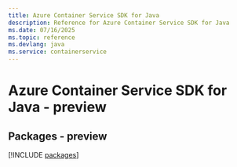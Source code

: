 ```yaml
---
title: Azure Container Service SDK for Java
description: Reference for Azure Container Service SDK for Java
ms.date: 07/16/2025
ms.topic: reference
ms.devlang: java
ms.service: containerservice
---
```

# Azure Container Service SDK for Java - preview
## Packages - preview
[!INCLUDE [packages](container-service-index.md)]